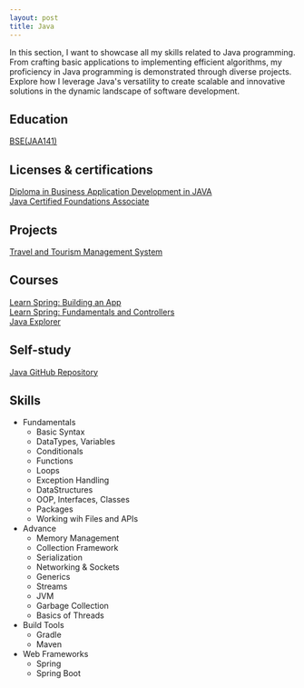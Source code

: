 ```yaml
---
layout: post
title: Java
---
```


In this section, I want to showcase all my skills related to Java programming. From crafting basic applications to implementing efficient algorithms, my proficiency in Java programming is demonstrated through diverse projects. Explore how I leverage Java's versatility to create scalable and innovative solutions in the dynamic landscape of software development.

## Education

[BSE(JAA141)](/education/bse)

## Licenses & certifications

[Diploma in Business Application Development in JAVA](/essentials/licenses-and-certifications)  
[Java Certified Foundations Associate](/essentials/licenses-and-certifications)

## Projects

[Travel and Tourism Management System][project-travel-and-tourism-management-system]

## Courses

[Learn Spring: Building an App][course-java-spring-building-an-app]  
[Learn Spring: Fundamentals and Controllers][course-java-spring-fundamentals&controllers]  
[Java Explorer][course-java-explorer]

## Self-study

[Java GitHub Repository][github-exercises]

## Skills

- Fundamentals
  - Basic Syntax
  - DataTypes, Variables
  - Conditionals
  - Functions
  - Loops
  - Exception Handling
  - DataStructures
  - OOP, Interfaces, Classes
  - Packages
  - Working wih Files and APIs
- Advance
  - Memory Management
  - Collection Framework
  - Serialization
  - Networking & Sockets
  - Generics
  - Streams
  - JVM
  - Garbage Collection
  - Basics of Threads
- Build Tools
  - Gradle
  - Maven
- Web Frameworks
  - Spring
  - Spring Boot

[github-exercises]: https://github.com/it-moisesmoreno/Java
[course-java-explorer]: https://drive.google.com/file/d/1hzRdFJnZonN1Dipzka36X8InxogQxrj3/view?usp=drive_link
[course-java-spring-fundamentals&controllers]: https://drive.google.com/file/d/1aqlGjYzrNlssUwAGKqLI5tBCde1jg2yT/view?usp=drive_link
[course-java-spring-building-an-app]: https://drive.google.com/file/d/1xJPzNPnvaNOIR6NDnT3gti9PeMBEYivR/view?usp=drive_link
[project-travel-and-tourism-management-system]: https://youtu.be/HpIUVlOHF3A
